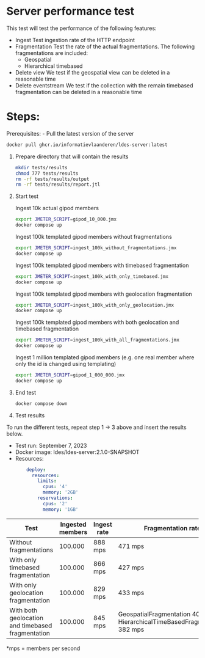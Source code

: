 # Server performance test
This test will test the performance of the following features:

- Ingest
    Test ingestion rate of the HTTP endpoint
- Fragmentation
    Test the rate of the actual fragmentations. The following fragmentations are included:
  - Geospatial
  - Hierarchical timebased
- Delete view
    We test if the geospatial view can be deleted in a reasonable time
- Delete eventstream
    We test if the collection with the remain timebased fragmentation can be deleted in a reasonable time

# Steps:

Prerequisites:
    - Pull the latest version of the server
```bash
docker pull ghcr.io/informatievlaanderen/ldes-server:latest
```


1. Prepare directory that will contain the results
    ```bash
    mkdir tests/results
    chmod 777 tests/results
    rm -rf tests/results/output
    rm -rf tests/results/report.jtl
    ```

2. Start test

   Ingest 10k actual gipod members
    ```bash
    export JMETER_SCRIPT=gipod_10_000.jmx
    docker compose up
    ```

    Ingest 100k templated gipod members without fragmentations
   ```bash
   export JMETER_SCRIPT=ingest_100k_without_fragmentations.jmx
   docker compose up
    ```

    Ingest 100k templated gipod members with timebased fragmentation
   ```bash
   export JMETER_SCRIPT=ingest_100k_with_only_timebased.jmx
   docker compose up
    ```

    Ingest 100k templated gipod members with geolocation fragmentation
   ```bash
   export JMETER_SCRIPT=ingest_100k_with_only_geolocation.jmx
   docker compose up
    ```

    Ingest 100k templated gipod members with both geolocation and timebased fragmentation
   ```bash
   export JMETER_SCRIPT=ingest_100k_with_all_fragmentations.jmx
   docker compose up
    ```
   
    Ingest 1 million templated gipod members (e.g. one real member where only the id is changed using templating)
    ```bash
    export JMETER_SCRIPT=gipod_1_000_000.jmx
    docker compose up
    ```

3. End test
    ```bash
    docker compose down
    ```

4. Test results

To run the different tests, repeat step 1 -> 3 above and insert the results below.

- Test run:       September 7, 2023
- Docker image:   ldes/ldes-server:2.1.0-SNAPSHOT
- Resources:
    ```yaml
        deploy:
          resources:
            limits:
              cpus: '4'
              memory: '2GB'
            reservations:
              cpus: '2'
              memory: '1GB'
    ```

| Test                                              | Ingested members | Ingest rate | Fragmentation rate                                                           | Test file                               |   
|---------------------------------------------------|------------------|-------------|------------------------------------------------------------------------------|-----------------------------------------|
| Without fragmentations                            | 100.000          | 888 mps     | 471 mps                                                                      | ingest_100k_without_fragmentations.jmx  |  
| With only timebased fragmentation                 | 100.000          | 866 mps     | 427 mps                                                                      | ingest_100k_with_only_timebased.jmx     |  
| With only geolocation fragmentation               | 100.000          | 829 mps     | 433 mps                                                                      | ingest_100k_with_only_geolocation.jmx   |  
| With both geolocation and timebased fragmentation | 100.000          | 845 mps     | GeospatialFragmentation 409 mps & HierarchicalTimeBasedFragmentation 382 mps | ingest_100k_with_all_fragmentations.jmx |  
*mps = members per second